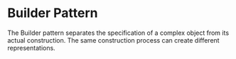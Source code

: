 # Builder Pattern

The Builder pattern separates the specification of a complex object from its actual
construction. The same construction process can create different representations.

